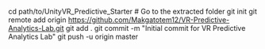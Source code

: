cd path/to/UnityVR_Predictive_Starter  # Go to the extracted folder
git init
git remote add origin https://github.com/Makgatotem12/VR-Predictive-Analytics-Lab.git
git add .
git commit -m "Initial commit for VR Predictive Analytics Lab"
git push -u origin master
